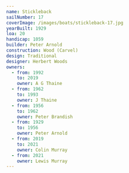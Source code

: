 ```yaml
---
name: Stickleback
sailNumber: 17
coverImage: /images/boats/stickleback-17.jpg
yearBuilt: 1929
loa: 20
handicap: 1059
builder: Peter Arnold
construction: Wood (Carvel)
design: Traditional
designer: Herbert Woods
owners:
  - from: 1992
    to: 2019
    owner: A G Thaine
  - from: 1962
    to: 1993
    owner: J Thaine
  - from: 1956
    to: 1962
    owner: Peter Brandish
  - from: 1929
    to: 1956
    owner: Peter Arnold
  - from: 2019
    to: 2021
    owner: Colin Murray
  - from: 2021
    owner: Lewis Murray
---
```

